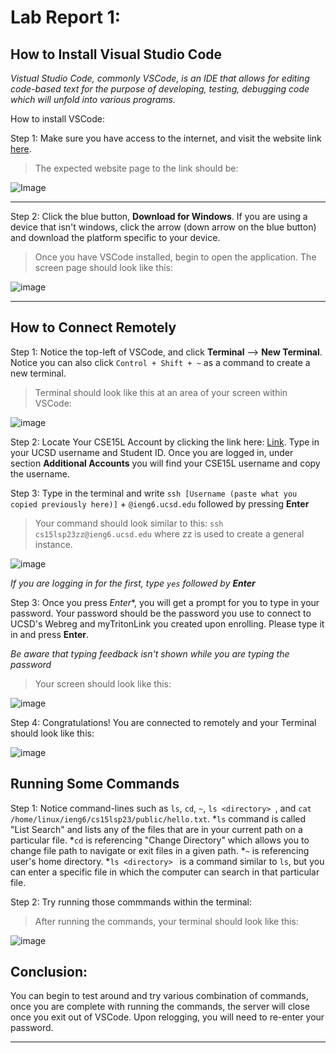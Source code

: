 # Lab Report 1: 

## How to Install Visual Studio Code

*Vistual Studio Code, commonly VSCode, is an IDE that allows for editing code-based text for the purpose of developing, testing, debugging code which will unfold into various programs.*

How to install VSCode:

Step 1: Make sure you have access to the internet, and visit the website link [here](https://code.visualstudio.com/). 

>The expected website page to the link should be:

![Image](https://user-images.githubusercontent.com/120772535/231031750-f474c858-1f92-4ab4-b714-0ddf22bc6a24.png)

***

Step 2: Click the blue button, **Download for Windows**. If you are using a device that isn't windows, click the arrow (down arrow on the blue button) and download the platform specific to your device. 


>Once you have VSCode installed, begin to open the application. The screen page should look like this: 

![image](https://user-images.githubusercontent.com/120772535/231033020-5f5eee43-b4a7-441a-856a-34a598ea5a75.png)
***

## How to Connect Remotely 

Step 1: Notice the top-left of VSCode, and click **Terminal** --> **New Terminal**. Notice you can also click `Control + Shift + ~` as a command to create a new terminal. 

>Terminal should look like this at an area of your screen within VSCode:

![image](https://user-images.githubusercontent.com/120772535/231034075-0f01da24-bf92-41bd-99b1-e365696e2cb9.png)



Step 2: Locate Your CSE15L Account by clicking the link here: [Link](https://sdacs.ucsd.edu/~icc/index.php). Type in your UCSD username and Student ID. Once you are logged in, under section **Additional Accounts** you will find your CSE15L username and copy the username. 


Step 3: Type in the terminal and write ` ssh [Username (paste what you copied previously here)] ` + ` @ieng6.ucsd.edu ` followed by pressing **Enter**
> Your command should look similar to this: ` ssh cs15lsp23zz@ieng6.ucsd.edu ` where zz is used to create a general instance. 

![image](https://user-images.githubusercontent.com/120772535/231036552-914fa7c5-4eb1-42dc-b0e1-c583de489cec.png)

*If you are logging in for the first, type `yes` followed by **Enter***

Step 3: Once you press *Enter**, you will get a prompt for you to type in your password. Your password should be the password you use to connect to UCSD's Webreg and myTritonLink you created upon enrolling. Please type it in and press **Enter**. 

*Be aware that typing feedback isn't shown while you are typing the password*

> Your screen should look like this:

![image](https://user-images.githubusercontent.com/120772535/231037278-12438fb9-f230-41c7-bbf9-358f4612decd.png)


Step 4: Congratulations! You are connected to remotely and your Terminal should look like this:

![image](https://user-images.githubusercontent.com/120772535/231037467-e8551f71-3e2b-454a-b395-8d0dbb9c2df3.png)

## Running Some Commands

Step 1: Notice command-lines such as `ls`, `cd`, `~`, `ls <directory> `, and `cat /home/linux/ieng6/cs15lsp23/public/hello.txt`. 
*`ls` command is called "List Search" and lists any of the files that are in your current path on a particular file.
*`cd` is referencing "Change Directory" which allows you to change file path to navigate or exit files in a given path.
*`~` is referencing user's home directory.
*`ls <directory> ` is a command similar to `ls`, but you can enter a specific file in which the computer can search in that particular file. 

Step 2: Try running those commmands within the terminal: 
> After running the commands, your terminal should look like this: 

![image](https://user-images.githubusercontent.com/120772535/231038431-f13f4892-a633-4e78-bd7b-90f90b621c64.png)


## Conclusion:

You can begin to test around and try various combination of commands, once you are complete with running the commands, the server will close once you exit out of VSCode. Upon relogging, you will need to re-enter your password. 



***




